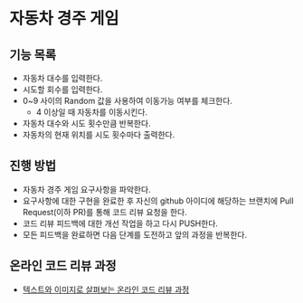 # 자동차 경주 게임

## 기능 목록
- 자동차 대수를 입력한다.
- 시도할 회수를 입력한다.
- 0~9 사이의 Random 값을 사용하여 이동가능 여부를 체크한다.
    - 4 이상일 때 자동차를 이동시킨다.
- 자동차 대수와 시도 횟수만큼 반복한다.
- 자동차의 현재 위치를 시도 횟수마다 출력한다.

## 진행 방법
* 자동차 경주 게임 요구사항을 파악한다.
* 요구사항에 대한 구현을 완료한 후 자신의 github 아이디에 해당하는 브랜치에 Pull Request(이하 PR)를 통해 코드 리뷰 요청을 한다.
* 코드 리뷰 피드백에 대한 개선 작업을 하고 다시 PUSH한다.
* 모든 피드백을 완료하면 다음 단계를 도전하고 앞의 과정을 반복한다.

## 온라인 코드 리뷰 과정
* [텍스트와 이미지로 살펴보는 온라인 코드 리뷰 과정](https://github.com/next-step/nextstep-docs/tree/master/codereview)

